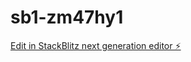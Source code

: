 # sb1-zm47hy1

[Edit in StackBlitz next generation editor ⚡️](https://stackblitz.com/~/github.com/digitalrebel85/sb1-zm47hy1)